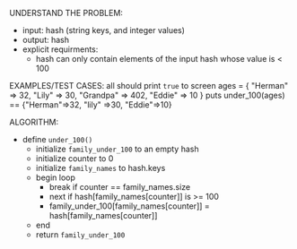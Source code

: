 UNDERSTAND THE PROBLEM:
- input: hash (string keys, and integer values)
- output: hash
- explicit requirments:
  - hash can only contain elements of the input hash whose value is < 100

EXAMPLES/TEST CASES: all should print `true` to screen
ages = { "Herman" => 32, "Lily" => 30, "Grandpa" => 402, "Eddie" => 10 }
puts under_100(ages) == {"Herman"=>32, "lily" =>30, "Eddie"=>10}

ALGORITHM:
- define `under_100()`
  - initialize `family_under_100` to an empty hash
  - initialize counter to 0
  - initialize `family_names` to hash.keys
  - begin loop
    - break if counter == family_names.size
    - next if hash[family_names[counter]] is >= 100
    - family_under_100[family_names[counter]] = hash[family_names[counter]]
  - end
  - return `family_under_100`